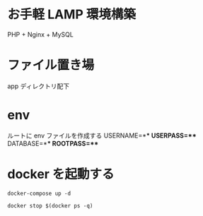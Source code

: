# お手軽 LAMP 環境構築

PHP + Nginx + MySQL

# ファイル置き場

app ディレクトリ配下

# env

ルートに env ファイルを作成する
USERNAME=\***\*
USERPASS=\*\***
DATABASE=\***\*
ROOTPASS=\*\***

# docker を起動する

```
docker-compose up -d

docker stop $(docker ps -q)
```
